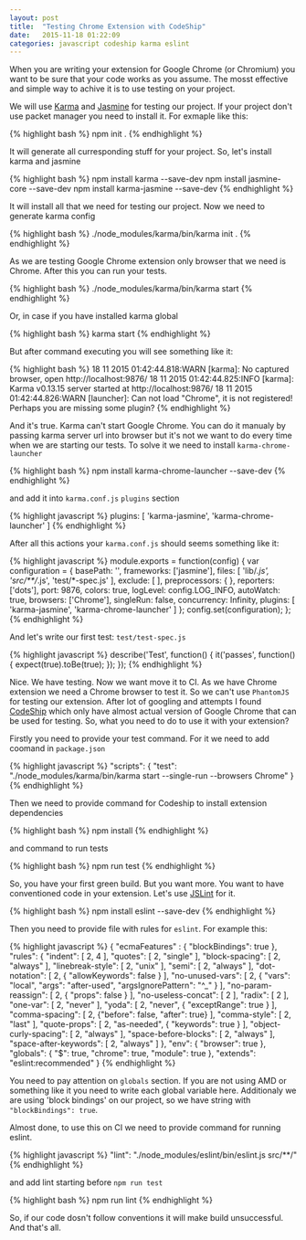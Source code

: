 ```yaml
---
layout: post
title:  "Testing Chrome Extension with CodeShip"
date:   2015-11-18 01:22:09
categories: javascript codeship karma eslint
---
```


When you are writing your extension for Google Chrome (or Chromium) you want to be sure that your code works as you assume. The mosst effective and simple way to achive it is to use testing on your project.

We will use [Karma](<http://karma-runner.github.io/>) and [Jasmine](<http://jasmine.github.io/>) for testing our project. If your project don't use packet manager you need to install it. For exmaple like this:

{% highlight bash %}
npm init .
{% endhighlight %}

It will generate all curresponding stuff for your project. So, let's install karma and jasmine

{% highlight bash %}
npm install karma --save-dev
npm install jasmine-core --save-dev
npm install karma-jasmine --save-dev
{% endhighlight %}

It will install all that we need for testing our project. Now we need to generate karma config

{% highlight bash %}
./node_modules/karma/bin/karma init .
{% endhighlight %}

As we are testing Google Chrome extension only browser that we need is Chrome. After this you can run your tests.

{% highlight bash %}
./node_modules/karma/bin/karma start
{% endhighlight %}

Or, in case if you have installed karma global

{% highlight bash %}
karma start
{% endhighlight %}

But after command executing you will see something like it:

{% highlight bash %}
18 11 2015 01:42:44.818:WARN [karma]: No captured browser, open http://localhost:9876/
18 11 2015 01:42:44.825:INFO [karma]: Karma v0.13.15 server started at http://localhost:9876/
18 11 2015 01:42:44.826:WARN [launcher]: Can not load "Chrome", it is not registered!
  Perhaps you are missing some plugin?
{% endhighlight %}

And it's true. Karma can't start Google Chrome. You can do it manualy by passing karma server url into browser but it's not we want to do every time when we are starting our tests. To solve it we need to install `karma-chrome-launcher`

{% highlight bash %}
npm install karma-chrome-launcher --save-dev
{% endhighlight %}

and add it into `karma.conf.js` `plugins` section

{% highlight javascript %}
plugins: [
    'karma-jasmine',
    'karma-chrome-launcher'
]
{% endhighlight %}

After all this actions your `karma.conf.js` should seems something like it:

{% highlight javascript %}
module.exports = function(config) {
    var configuration = {
        basePath: '',
        frameworks: ['jasmine'],
        files: [
            'lib/*.js',
            'src/**/*.js',
            'test/*-spec.js'
        ],
        exclude: [
        ],
        preprocessors: {
        },
        reporters: ['dots'],
        port: 9876,
        colors: true,
        logLevel: config.LOG_INFO,
        autoWatch: true,
        browsers: ['Chrome'],
        singleRun: false,
        concurrency: Infinity,
        plugins: [
            'karma-jasmine',
            'karma-chrome-launcher'
        ]
    };
    config.set(configuration);
};
{% endhighlight %}

And let's write our first test:
`test/test-spec.js`

{% highlight javascript %}
describe('Test', function() {
    it('passes', function() {
        expect(true).toBe(true);
    });
});
{% endhighlight %}

Nice. We have testing. Now we want move it to CI. As we have Chrome extension we need a Chrome browser to test it. So we can't use `PhantomJS` for testing our extension. After lot of googling and attempts I found [CodeShip](<https://codeship.com/>) which only have almost actual version of Google Chrome that can be used for testing. So, what you need to do to use it with your extension?

Firstly you need to provide your test command. For it we need to add coomand in `package.json`

{% highlight javascript %}
"scripts": {
    "test": "./node_modules/karma/bin/karma start --single-run --browsers Chrome"
}
{% endhighlight %}

Then we need to provide command for Codeship to install extension dependencies

{% highlight bash %}
npm install
{% endhighlight %}

and command to run tests

{% highlight bash %}
npm run test
{% endhighlight %}

So, you have your first green build. But you want more. You want to have conventioned code in your extension. Let's use [JSLint](<http://eslint.org/>) for it.

{% highlight bash %}
npm install eslint --save-dev
{% endhighlight %}

Then you need to provide file with rules for `eslint`. For example this:

{% highlight javascript %}
{
    "ecmaFeatures" : {
        "blockBindings": true
    },
    "rules": {
        "indent": [
            2,
            4
        ],
        "quotes": [
            2,
            "single"
        ],
        "block-spacing": [
            2,
            "always"
        ],
        "linebreak-style": [
            2,
            "unix"
        ],
        "semi": [
            2,
            "always"
        ],
        "dot-notation": [
            2,
            { "allowKeywords": false }
        ],
        "no-unused-vars": [
            2,
            { "vars": "local", "args": "after-used", "argsIgnorePattern": "^_" }
        ],
        "no-param-reassign": [
            2,
            { "props": false }
        ],
        "no-useless-concat": [
            2
        ],
        "radix": [
            2
        ],
        "one-var": [
            2,
            "never"
        ],
        "yoda": [
            2,
            "never",
            { "exceptRange": true }
        ],
        "comma-spacing": [
            2,
            {"before": false, "after": true}
        ],
        "comma-style": [
            2,
            "last"
        ],
        "quote-props": [
            2,
            "as-needed",
            { "keywords": true }
        ],
        "object-curly-spacing": [
            2,
            "always"
        ],
        "space-before-blocks": [
            2,
            "always"
        ],
        "space-after-keywords": [
            2,
            "always"
        ]
    },
    "env": {
        "browser": true
    },
    "globals": {
        "$": true,
        "chrome": true,
        "module": true
    },
    "extends": "eslint:recommended"
}
{% endhighlight %}

You need to pay attention on `globals` section. If you are not using AMD or something like it you need to write each global variable here. Additionaly we are using 'block bindings' on our project, so we have string with  `"blockBindings": true`.

Almost done, to use this on CI we need to provide command for running eslint.

{% highlight javascript %}
"lint": "./node_modules/eslint/bin/eslint.js src/**/"
{% endhighlight %}

and add lint starting before `npm run test`

{% highlight bash %}
npm run lint
{% endhighlight %}

So, if our code dosn't follow conventions it will make build unsuccessful. And that's all.
